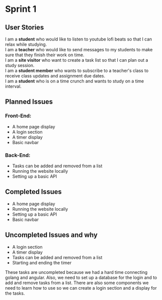 # Sprint 1
## User Stories
I am a **student** who would like to listen to youtube lofi beats so that I can relax while studying. <br>
I am a **teacher** who would like to send messages to my students to make sure that they finish their work on time. <br>
I am a **site visitor** who want to create a task list so that I can plan out a study session. <br>
I am a **student member** who wants to subscribe to a teacher's class to receive class updates and assignment due dates. <br>
I am a **student** who is on a time crunch and wants to study on a time interval. 

## Planned Issues
### Front-End:
* A home page display
* A login section
* A timer display
* Basic navbar

### Back-End:
* Tasks can be added and removed from a list
* Running the website locally
* Setting up a basic API

## Completed Issues
* A home page display
* Running the website locally
* Setting up a basic API
* Basic navbar

## Uncompleted Issues and why
* A login section
* A timer display
* Tasks can be added and removed from a list
* Starting and ending the timer

These tasks are uncompleted because we had a hard time connecting golang and angular. Also, we need to set up a database for the login and to add and remove tasks from a list. There are also some components we need to learn how to use so we can create a login section and a display for the tasks.
